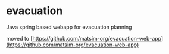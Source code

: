# evacuation
Java spring based webapp for evacuation planning

moved to [https://github.com/matsim-org/evacuation-web-app](https://github.com/matsim-org/evacuation-web-app)
